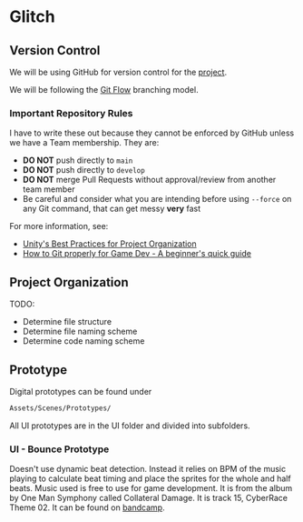 # Glitch

## Version Control

We will be using GitHub for version control for the [project](https://github.com/16ajbm/Glitch).

We will be following the [Git Flow](https://gamemakerblog.com/2023/07/13/how-to-use-git-flow-for-game-development/) branching model.

### Important Repository Rules
I have to write these out because they cannot be enforced by GitHub unless we have a Team membership. They are:
- **DO NOT** push directly to `main`
- **DO NOT** push directly to `develop`
- **DO NOT** merge Pull Requests without approval/review from another team member
- Be careful and consider what you are intending before using `--force` on any Git command, that can get messy **very** fast

For more information, see:

- [Unity's Best Practices for Project Organization](https://unity.com/resources/best-practices-version-control-unity-6)
- [How to Git properly for Game Dev - A beginner's quick guide](https://youtu.be/ZvXMn9aPyZI)

## Project Organization

TODO:

- Determine file structure
- Determine file naming scheme
- Determine code naming scheme

## Prototype

Digital prototypes can be found under

```bash
Assets/Scenes/Prototypes/
```

All UI prototypes are in the UI folder and divided into subfolders.

### UI - Bounce Prototype

Doesn't use dynamic beat detection. Instead it relies on BPM of the music playing to calculate beat timing and place the sprites for the whole and half beats. Music used is free to use for game development. It is from the album by One Man Symphony called Collateral Damage. It is track 15, CyberRace Theme 02. It can be found on [bandcamp](https://onemansymphony.bandcamp.com/album/collateral-damage-free).